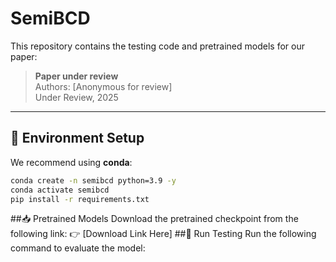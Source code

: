 # SemiBCD

This repository contains the testing code and pretrained models for our paper:

> **Paper under review**  
> Authors: [Anonymous for review]  
> Under Review, 2025  

---

## 🔧 Environment Setup

We recommend using **conda**:

```bash
conda create -n semibcd python=3.9 -y
conda activate semibcd
pip install -r requirements.txt
```
##📥 Pretrained Models
Download the pretrained checkpoint from the following link:
👉 [Download Link Here]
##🚀 Run Testing
Run the following command to evaluate the model:
